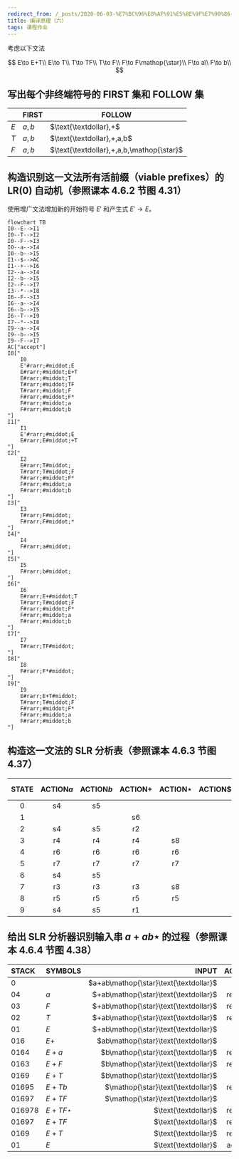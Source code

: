 ```yaml
---
redirect_from: /_posts/2020-06-03-%E7%BC%96%E8%AF%91%E5%8E%9F%E7%90%86-%E5%85%AD/
title: 编译原理（六）
tags: 课程作业
---
```


考虑以下文法

$$
E\to E+T\\
E\to T\\
T\to TF\\
T\to F\\
F\to F\mathop{\star}\\
F\to a\\
F\to b\\
$$

## 写出每个非终端符号的 FIRST 集和 FOLLOW 集

|     | FIRST | FOLLOW                                    |
| --- | ----- | ----------------------------------------- |
| $E$ | $a,b$ | $\text{\textdollar},+$                    |
| $T$ | $a,b$ | $\text{\textdollar},+,a,b$                |
| $F$ | $a,b$ | $\text{\textdollar},+,a,b,\mathop{\star}$ |

## 构造识别这一文法所有活前缀（viable prefixes）的 LR(0) 自动机（参照课本 4.6.2 节图 4.31）

使用增广文法增加新的开始符号 $E'$ 和产生式 $E'\to E$。

```mermaid
flowchart TB
I0--E-->I1
I0--T-->I2
I0--F-->I3
I0--a-->I4
I0--b-->I5
I1--$-->AC
I1--+-->I6
I2--a-->I4
I2--b-->I5
I2--F-->I7
I3--*-->I8
I6--F-->I3
I6--a-->I4
I6--b-->I5
I6--T-->I9
I7--*-->I8
I9--a-->I4
I9--b-->I5
I9--F-->I7
AC["accept"]
I0["
    I0
    E'#rarr;#middot;E
    E#rarr;#middot;E+T
    E#rarr;#middot;T
    T#rarr;#middot;TF
    T#rarr;#middot;F
    F#rarr;#middot;F*
    F#rarr;#middot;a
    F#rarr;#middot;b
"]
I1["
    I1
    E'#rarr;#middot;E
    E#rarr;E#middot;+T
"]
I2["
    I2
    E#rarr;T#middot;
    T#rarr;T#middot;F
    F#rarr;#middot;F*
    F#rarr;#middot;a
    F#rarr;#middot;b
"]
I3["
    I3
    T#rarr;F#middot;
    F#rarr;F#middot;*
"]
I4["
    I4
    F#rarr;a#middot;
"]
I5["
    I5
    F#rarr;b#middot;
"]
I6["
    I6
    E#rarr;E+#middot;T
    T#rarr;T#middot;F
    F#rarr;#middot;F*
    F#rarr;#middot;a
    F#rarr;#middot;b
"]
I7["
    I7
    T#rarr;TF#middot;
"]
I8["
    I8
    F#rarr;F*#middot;
"]
I9["
    I9
    E#rarr;E+T#middot;
    T#rarr;T#middot;F
    F#rarr;#middot;F*
    F#rarr;#middot;a
    F#rarr;#middot;b
"]
```

## 构造这一文法的 SLR 分析表（参照课本 4.6.3 节图 4.37）

| STATE | ACTION$a$ | ACTION$b$ | ACTION$+$ | ACTION$\mathop{\star}$ | ACTION$\text{\textdollar}$ | GOTO E | GOTO T | GOTO F |
| :---: | :-------: | :-------: | :-------: | :--------------------: | :------------------------: | :----: | :----: | :----: |
|   0   |    s4     |    s5     |           |                        |                            |   1    |   2    |   3    |
|   1   |           |           |    s6     |                        |           accept           |        |        |        |
|   2   |    s4     |    s5     |    r2     |                        |             r2             |        |        |   7    |
|   3   |    r4     |    r4     |    r4     |           s8           |             r4             |        |        |
|   4   |    r6     |    r6     |    r6     |           r6           |             r6             |        |        |        |
|   5   |    r7     |    r7     |    r7     |           r7           |             r7             |        |        |        |
|   6   |    s4     |    s5     |           |                        |                            |   9    |   3    |
|   7   |    r3     |    r3     |    r3     |           s8           |             r3             |        |        |        |
|   8   |    r5     |    r5     |    r5     |           r5           |             r5             |        |        |        |
|   9   |    s4     |    s5     |    r1     |                        |             r1             |        |        |   7    |

## 给出 SLR 分析器识别输入串 $a+ab\mathop{\star}$ 的过程（参照课本 4.6.4 节图 4.38）

| STACK  | SYMBOLS              |                                  INPUT | ACTION |
| :----- | :------------------- | -------------------------------------: | :----: |
| 0      |                      | $a+ab\mathop{\star}\text{\textdollar}$ | shift  |
| 04     | $a$                  |  $+ab\mathop{\star}\text{\textdollar}$ | reduce |
| 03     | $F$                  |  $+ab\mathop{\star}\text{\textdollar}$ | reduce |
| 02     | $T$                  |  $+ab\mathop{\star}\text{\textdollar}$ | reduce |
| 01     | $E$                  |  $+ab\mathop{\star}\text{\textdollar}$ | shift  |
| 016    | $E+$                 |   $ab\mathop{\star}\text{\textdollar}$ | shift  |
| 0164   | $E+a$                |    $b\mathop{\star}\text{\textdollar}$ | reduce |
| 0163   | $E+F$                |    $b\mathop{\star}\text{\textdollar}$ | reduce |
| 0169   | $E+T$                |    $b\mathop{\star}\text{\textdollar}$ | shift  |
| 01695  | $E+Tb$               |     $\mathop{\star}\text{\textdollar}$ | reduce |
| 01697  | $E+TF$               |     $\mathop{\star}\text{\textdollar}$ | shift  |
| 016978 | $E+TF\mathop{\star}$ |                   $\text{\textdollar}$ | reduce |
| 01697  | $E+TF$               |                   $\text{\textdollar}$ | reduce |
| 0169   | $E+T$                |                   $\text{\textdollar}$ | reduce |
| 01     | $E$                  |                   $\text{\textdollar}$ | accept |
